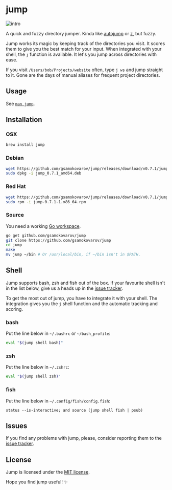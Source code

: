 # jump

![intro](https://raw.githubusercontent.com/gsamokovarov/jump/master/.intro.gif)

A quick and fuzzy directory jumper. Kinda like [autojump] or [z], but fuzzy.

Jump works its magic by keeping track of the directories you visit. It scores
them to give you the best match for your input. When integrated with your
shell, the `j` function is available. It let's you jump across directories with
ease.

If you visit `/Users/bob/Projects/website` often, type `j ws` and jump
straight to it. Gone are the days of manual aliases for frequent project
directories.

## Usage

See [`man jump`][man].

## Installation

### OSX

```bash
brew install jump
```

### Debian

```bash
wget https://github.com/gsamokovarov/jump/releases/download/v0.7.1/jump_0.7.1_amd64.deb
sudo dpkg -i jump_0.7.1_amd64.deb
```

### Red Hat

```bash
wget https://github.com/gsamokovarov/jump/releases/download/v0.7.1/jump-0.7.1-1.x86_64.rpm
sudo rpm -i jump-0.7.1-1.x86_64.rpm
```

### Source

You need a working [Go workspace].

```bash
go get github.com/gsamokovarov/jump
git clone https://github.com/gsamokovarov/jump
cd jump
make
mv jump ~/bin # Or /usr/local/bin, if ~/bin isn't in $PATH.
```

## Shell

Jump supports bash, zsh and fish out of the box. If your favourite shell isn't
in the list below, give us a heads up in the [issue tracker].

To get the most out of jump, you have to integrate it with your shell. The
integration gives you the `j` shell function and the automatic tracking and
scoring.

### bash

Put the line below in `~/.bashrc` or `~/bash_profile`:

```bash
eval "$(jump shell bash)"
```

### zsh

Put the line below in `~/.zshrc`:

```zsh
eval "$(jump shell zsh)"
```

### fish

Put the line below in `~/.config/fish/config.fish`:

```fish
status --is-interactive; and source (jump shell fish | psub)
```

## Issues

If you find any problems with jump, please, consider reporting them to the
[issue tracker].

## License

Jump is licensed under the [MIT license].

Hope you find jump useful! :sparkles:

[autojump]: https://github.com/wting/autojump
[z]: https://github.com/rupa/z
[man]: http://gsamokovarov.com/jump
[Go workspace]: https://golang.org/doc/code.html#Workspaces
[issue tracker]: https://github.com/gsamokovarov/jump/issues
[MIT license]: https://github.com/gsamokovarov/jump/blob/master/LICENSE.txt
